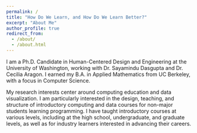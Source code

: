 ```yaml
---
permalink: /
title: "How Do We Learn, and How Do We Learn Better?"
excerpt: "About Me"
author_profile: true
redirect_from: 
  - /about/
  - /about.html
---
```


I am a Ph.D. Candidate in Human-Centered Design and Engineering at the University of Washington, working with Dr. Sayamindu Dasgupta and Dr. Cecilia Aragon. I earned my B.A. in Applied Mathematics from UC Berkeley, with a focus in Computer Science.

My research interests center around computing education and data visualization. I am particularly interested in the design, teaching, and structure of introductory computing and data courses for non-major students learning programming. I have taught introductory courses at various levels, including at the high school, undergraduate, and graduate levels, as well as for industry learners interested in advancing their careers.

